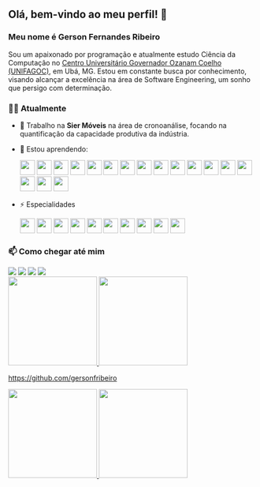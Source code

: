 ## Olá, bem-vindo ao meu perfil! 👋

### Meu nome é Gerson Fernandes Ribeiro

Sou um apaixonado por programação e atualmente estudo Ciência da Computação no [Centro Universitário Governador Ozanam Coelho (UNIFAGOC)](https://www.google.com/maps/place/UNIFAGOC+-+Centro+Universit%C3%A1rio+Governador+Ozanam+Coelho/@-21.1101108,-42.9599958,17z/data=!3m1!4b1!4m6!3m5!1s0xa31b93349a8239:0x398e6341fcf9a284!8m2!3d-21.1101108!4d-42.9574209!16s%2Fg%2F11f2b0w2w0?authuser=0&entry=ttu&g_ep=EgoyMDI0MDgyMS4wIKXMDSoASAFQAw%3D%3D), em Ubá, MG. Estou em constante busca por conhecimento, visando alcançar a excelência na área de Software Engineering, um sonho que persigo com determinação.

### 👨‍💻 Atualmente

- 🔭 Trabalho na **Sier Móveis** na área de cronoanálise, focando na quantificação da capacidade produtiva da indústria.
- 🌱 Estou aprendendo:

  <img src="https://cdn.jsdelivr.net/gh/devicons/devicon@latest/icons/spring/spring-original-wordmark.svg" width="30" height="30"/> 
  <img src="https://cdn.jsdelivr.net/gh/devicons/devicon@latest/icons/amazonwebservices/amazonwebservices-original-wordmark.svg" width="30" height="30"/> 
  <img src="https://cdn.jsdelivr.net/gh/devicons/devicon@latest/icons/angular/angular-original-wordmark.svg" width="30" height="30"/> 
  <img src="https://cdn.jsdelivr.net/gh/devicons/devicon@latest/icons/swagger/swagger-original-wordmark.svg" width="30" height="30"/> 
  <img src="https://cdn.jsdelivr.net/gh/devicons/devicon@latest/icons/docker/docker-original-wordmark.svg" width="30" height="30"/> 
  <img src="https://cdn.jsdelivr.net/gh/devicons/devicon@latest/icons/postman/postman-original-wordmark.svg" width="30" height="30"/> 
  <img src="https://cdn.jsdelivr.net/gh/devicons/devicon@latest/icons/git/git-original.svg" width="30" height="30"/> 
  <img src="https://cdn.jsdelivr.net/gh/devicons/devicon@latest/icons/gradle/gradle-original-wordmark.svg" width="30" height="30"/> 
  <img src="https://cdn.jsdelivr.net/gh/devicons/devicon@latest/icons/maven/maven-original-wordmark.svg" width="30" height="30"/> 
  <img src="https://cdn.jsdelivr.net/gh/devicons/devicon@latest/icons/heroku/heroku-original-wordmark.svg" width="30" height="30"/> 
  <img src="https://cdn.jsdelivr.net/gh/devicons/devicon@latest/icons/karma/karma-original.svg" width="30" height="30"/> 
  <img src="https://cdn.jsdelivr.net/gh/devicons/devicon@latest/icons/kotlin/kotlin-original.svg" width="30" height="30"/> 
  <img src="https://cdn.jsdelivr.net/gh/devicons/devicon@latest/icons/nodejs/nodejs-original-wordmark.svg" width="30" height="30"/> 
  <img src="https://cdn.jsdelivr.net/gh/devicons/devicon@latest/icons/rabbitmq/rabbitmq-original.svg" width="30" height="30"/> 
  <img src="https://cdn.jsdelivr.net/gh/devicons/devicon@latest/icons/railway/railway-original-wordmark.svg" width="30" height="30"/> 
  <img src="https://cdn.jsdelivr.net/gh/devicons/devicon@latest/icons/vuejs/vuejs-original-wordmark.svg" width="30" height="30"/> 
  <img src="https://cdn.jsdelivr.net/gh/devicons/devicon@latest/icons/vitejs/vitejs-original.svg" width="30" height="30"/>

- ⚡ Especialidades

  <img src="https://cdn.jsdelivr.net/gh/devicons/devicon@latest/icons/java/java-original-wordmark.svg" width="30" height="30"/> 
  <img src="https://cdn.jsdelivr.net/gh/devicons/devicon@latest/icons/intellij/intellij-original.svg" width="30" height="30"/> 
  <img src="https://cdn.jsdelivr.net/gh/devicons/devicon@latest/icons/postgresql/postgresql-original-wordmark.svg" width="30" height="30"/> 
  <img src="https://cdn.jsdelivr.net/gh/devicons/devicon@latest/icons/mysql/mysql-original-wordmark.svg" width="30" height="30"/> 
  <img src="https://cdn.jsdelivr.net/gh/devicons/devicon@latest/icons/anaconda/anaconda-original.svg" width="30" height="30"/> 
  <img src="https://cdn.jsdelivr.net/gh/devicons/devicon@latest/icons/jupyter/jupyter-original-wordmark.svg" width="30" height="30"/> 
  <img src="https://cdn.jsdelivr.net/gh/devicons/devicon@latest/icons/python/python-original.svg" width="30" height="30"/>
  <img src="https://cdn.jsdelivr.net/gh/devicons/devicon@latest/icons/flask/flask-original-wordmark.svg" width="30" height="30"/>
  <img src="https://cdn.jsdelivr.net/gh/devicons/devicon@latest/icons/github/github-original-wordmark.svg" width="30" height="30"/> 
  <img src="https://cdn.jsdelivr.net/gh/devicons/devicon@latest/icons/vscode/vscode-original.svg" width="30" height="30"/>

### 📫 Como chegar até mim

<div>
<a href="https://www.youtube.com/seu-canal-youtube-aqui" target="_blank"><img loading="lazy" src="https://img.shields.io/badge/YouTube-FF0000?style=for-the-badge&logo=youtube&logoColor=white" target="_blank"></a>
<a href="https://instagram.com/seu-usuário-instagram-aqui" target="_blank"><img loading="lazy" src="https://img.shields.io/badge/-Instagram-%23E4405F?style=for-the-badge&logo=instagram&logoColor=white" target="_blank"></a>
<a href = "mailto:contato@seu-usuário-aqui"><img loading="lazy" src="https://img.shields.io/badge/Gmail-D14836?style=for-the-badge&logo=gmail&logoColor=white" target="_blank"></a>
<a href="https://www.linkedin.com/in/seu-usuário-linkedln-aqui" target="_blank"><img loading="lazy" src="https://img.shields.io/badge/-LinkedIn-%230077B5?style=for-the-badge&logo=linkedin&logoColor=white" target="_blank"></a>   
</div>

<div>
<a href="https://github.com/gersonfribeiro">
<img loading="lazy" height="180em" src="https://github-readme-stats.vercel.app/api/top-langs/?username=seu-usuário-aqui&layout=compact&langs_count=7&theme=dracula"/>
<img loading="lazy" height="180em" src="https://github-readme-stats.vercel.app/api?username=seu-usuário-aqui&show_icons=true&theme=dracula&include_all_commits=true&count_private=true"/>
</div>

https://github.com/gersonfribeiro

<div>
<a href="https://github.com/gersonfribeiro">
<img loading="lazy" height="180em" src="https://github-readme-stats.vercel.app/api/top-langs/?username=gersonfribeiro&layout=compact&langs_count=7&theme=dracula"/>
<img loading="lazy" height="180em" src="https://github-readme-stats.vercel.app/api?username=gersonfribeiro&show_icons=true&theme=dracula&include_all_commits=true&count_private=true"/>
</div>






<!--
**gersonfribeiro/gersonfribeiro** is a ✨ _special_ ✨ repository because its `README.md` (this file) appears on your GitHub profile.

Here are some ideas to get you started:

-->
